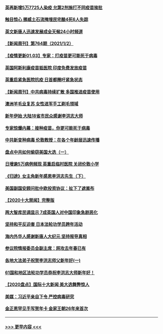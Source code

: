 #### [英再新增5万7725人染疫 允第2剂施打不同疫苗挨批](../pages/prog202/a103023657.md?t=01031301) 
#### [触目惊心 挪威土石流掩埋民宅酿4死6人失踪](../pages/prog202/a103023616.md?t=01031301) 
#### [英文新唐人迅速发展成全天候24小时频道](../pages/prog202/a103023557.md?t=01031301) 
#### [【新闻周刊】第764期（2021/1/2）](../pages/prog202/a103023529.md?t=01031301) 
#### [【疫情更新01.03】专家：打疫苗更可能死于病毒](../pages/prog202/a103020001.md?t=01031301) 
#### [英国阿斯利康疫苗抵医院 印度免费发放疫苗](../pages/prog202/a103023423.md?t=01031301) 
#### [英重启紧急医院抗疫 日首都圈吁紧急状态](../pages/prog202/a103023262.md?t=01031301) 
#### [【新闻周刊】中共病毒持续扩散 多国推进疫苗使用](../pages/prog202/a103023452.md?t=01031301) 
#### [澳洲羊毛业复苏 女性进军手工剃毛领域](../pages/prog202/a103023420.md?t=01031301) 
#### [新年伊始 大陆18省市民众感谢李洪志大师](../pages/prog202/a103023256.md?t=01031301) 
#### [专家惊爆内幕：接种疫苗，你更可能死于病毒](../pages/prog202/a103023064.md?t=01031301) 
#### [中共新变种病毒 伦敦教授：在各个年龄层迅速传播](../pages/prog202/a103022988.md?t=01031301) 
#### [盘点中共如何偷窃美国大选（一）](../pages/prog202/a103022824.md?t=01031301) 
#### [日增逾5万病例频现 英重启临时医院 关闭伦敦小学](../pages/prog202/a103022811.md?t=01031301) 
#### [《归途》女主角新年感恩李洪志先生（下）](../pages/prog202/a103022765.md?t=01031301) 
#### [美国副国安顾问批中欧投资协议：扯下了遮羞布](../pages/prog202/a103022705.md?t=01031301) 
#### [【2020十大禁闻】完整版](../pages/prog202/a103022702.md?t=01031301) 
#### [两大智库民调显示 7成英国人对中国印象急剧恶化](../pages/prog202/a103022686.md?t=01031301) 
#### [坚持和平反迫害 日本法轮功学员跨年活动](../pages/prog202/a103022530.md?t=01031301) 
#### [海内外华人感谢新唐人大纪元 坚持报导真相](../pages/prog202/a103022538.md?t=01031301) 
#### [参议院情报委员会副主席：网攻去年春已有](../pages/prog202/a103022535.md?t=01031301) 
#### [各地大法弟子祝贺李洪志师父新年好(一)](../pages/prog202/a103022456.md?t=01031301) 
#### [61国和地区法轮功学员恭祝李洪志大师新年好！](../pages/prog202/a103022268.md?t=01031301) 
#### [【2020盘点】国际十大新闻 美大选舞弊惊人](../pages/prog202/a103022226.md?t=01031301) 
#### [美媒：习近平亲自下令 严控病毒研究](../pages/prog202/a103022179.md?t=01031301) 
#### [金正恩罕见手写贺年卡 金家王朝26年来首次](../pages/prog202/a103022106.md?t=01031301) 

----
#### [ >>> 更早内容 <<< ](../indexes/prog202-earlier.md)
